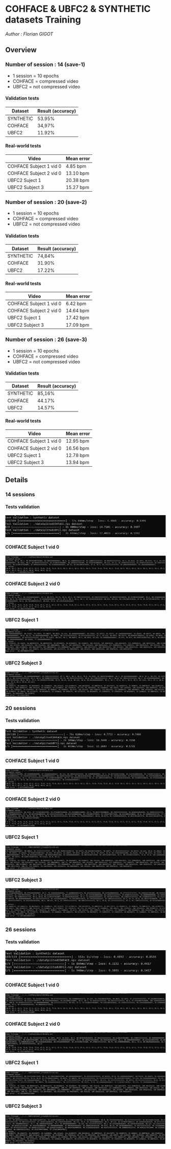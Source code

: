 # COHFACE & UBFC2 & SYNTHETIC datasets Training

<em> Author : Florian GIGOT </em>

## Overview

### Number of session : 14 (save-1)

- 1 session  = 10 epochs
- COHFACE = compressed video
- UBFC2 = not compressed video

#### Validation tests
<table>
    <thead>
        <th>Dataset</th>
        <th>Result (accuracy)</th>
    </thead>
    <tbody>
        <tr>
            <td>SYNTHETIC</td>
            <td>53.95%</td>
        </tr>
        <tr>
            <td>COHFACE</td>
            <td>34,97%</td>
        </tr>
        <tr>
            <td>UBFC2</td>
            <td>11.92%</td>
        </tr>
    </tbody>
</table>

#### Real-world tests

<table>
    <thead>
        <th>Video</th>
        <th>Mean error </th>
    </thead>
    <tbody>
        <tr>
            <td>COHFACE Subject 1 vid 0</td>
            <td>4.85 bpm</td>
        </tr>
        <tr>
            <td>COHFACE Subject 2 vid 0</td>
            <td>13.10 bpm</td>
        </tr>
        <tr>
            <td>UBFC2 Suject 1</td>
            <td>20.38 bpm</td>
        </tr>
        <tr>
            <td>UBFC2 Subject 3</td>
            <td>15.27 bpm</td>
        </tr>
    </tbody>
</table>

### Number of session : 20 (save-2)

- 1 session  = 10 epochs
- COHFACE = compressed video
- UBFC2 = not compressed video

#### Validation tests
<table>
    <thead>
        <th>Dataset</th>
        <th>Result (accuracy)</th>
    </thead>
    <tbody>
        <tr>
            <td>SYNTHETIC</td>
            <td>74,84%</td>
        </tr>
        <tr>
            <td>COHFACE</td>
            <td>31.90%</td>
        </tr>
        <tr>
            <td>UBFC2</td>
            <td>17.22%</td>
        </tr>
    </tbody>
</table>


#### Real-world tests

<table>
    <thead>
        <th>Video</th>
        <th>Mean error </th>
    </thead>
    <tbody>
        <tr>
            <td>COHFACE Subject 1 vid 0</td>
            <td>6.42 bpm</td>
        </tr>
        <tr>
            <td>COHFACE Subject 2 vid 0</td>
            <td>14.64 bpm</td>
        </tr>
        <tr>
            <td>UBFC2 Suject 1</td>
            <td>17.42 bpm</td>
        </tr>
        <tr>
            <td>UBFC2 Subject 3</td>
            <td>17.09 bpm</td>
        </tr>
    </tbody>
</table>


### Number of session : 26 (save-3)

- 1 session  = 10 epochs
- COHFACE = compressed video
- UBFC2 = not compressed video

#### Validation tests
<table>
    <thead>
        <th>Dataset</th>
        <th>Result (accuracy)</th>
    </thead>
    <tbody>
        <tr>
            <td>SYNTHETIC</td>
            <td>85,16%</td>
        </tr>
        <tr>
            <td>COHFACE</td>
            <td>44.17%</td>
        </tr>
        <tr>
            <td>UBFC2</td>
            <td>14.57%</td>
        </tr>
    </tbody>
</table>


#### Real-world tests

<table>
    <thead>
        <th>Video</th>
        <th>Mean error </th>
    </thead>
    <tbody>
        <tr>
            <td>COHFACE Subject 1 vid 0</td>
            <td>12.95 bpm</td>
        </tr>
        <tr>
            <td>COHFACE Subject 2 vid 0</td>
            <td>16.56 bpm</td>
        </tr>
        <tr>
            <td>UBFC2 Suject 1</td>
            <td>12.78 bpm</td>
        </tr>
        <tr>
            <td>UBFC2 Subject 3</td>
            <td>13.94 bpm</td>
        </tr>
    </tbody>
</table>

## Details

### 14 sessions

#### Tests validation
![Tests validation](./imgs/test_Validation-save1.JPG)
#### COHFACE Subject 1 vid 0
![COHFACE Subject 1 vid 0](./imgs/COHFACE-1-0-save1.JPG)
#### COHFACE Subject 2 vid 0
![COHFACE Subject 2 vid 0](./imgs/COHFACE-2-0-save1.JPG)
#### UBFC2 Suject 1
![UBFC2 Suject 1](./imgs/UBFC-1-save1.JPG)
#### UBFC2 Subject 3
![UBFC2 Subject 3](./imgs/UBFC-3-save1.JPG)

### 20 sessions

#### Tests validation
![Tests validation](./imgs/test_Validation-save2.JPG)
#### COHFACE Subject 1 vid 0
![COHFACE Subject 1 vid 0](./imgs/COHFACE-1-0-save2.JPG)
#### COHFACE Subject 2 vid 0
![COHFACE Subject 2 vid 0](./imgs/COHFACE-2-0-save2.JPG)
#### UBFC2 Suject 1
![UBFC2 Suject 1](./imgs/UBFC-1-save2.JPG)
#### UBFC2 Subject 3
![UBFC2 Subject 3](./imgs/UBFC-3-save2.JPG)

### 26 sessions

#### Tests validation
![Tests validation](./imgs/test_Validation-save3.JPG)
#### COHFACE Subject 1 vid 0
![COHFACE Subject 1 vid 0](./imgs/COHFACE-1-0-save3.JPG)
#### COHFACE Subject 2 vid 0
![COHFACE Subject 2 vid 0](./imgs/COHFACE-2-0-save3.JPG)
#### UBFC2 Suject 1
![UBFC2 Suject 1](./imgs/UBFC-1-save3.JPG)
#### UBFC2 Subject 3
![UBFC2 Subject 3](./imgs/UBFC-3-save3.JPG)